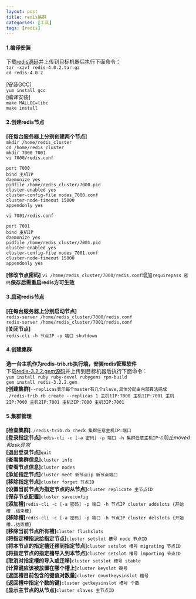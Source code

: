 ```yaml
---
layout: post
title: redis集群
categories: [工具]
tags: [redis]
---
```

#### 1.编译安装
下载[redis源码](http://download.redis.io/releases/)并上传到目标机器后执行下面命令：  
`tar -xzvf redis-4.0.2.tar.gz`  
`cd redis-4.0.2`  
<!-- more -->
[安装GCC]  
`yum install gcc`  
[编译安装]  
`make MALLOC=libc`  
`make install`  
#### 2.创建redis节点
**[在每台服务器上分别创建两个节点]**  
`mkdir /home/redis_cluster`  
`cd /home/redis_cluster`  
`mkdir 7000 7001`  
`vi 7000/redis.conf`  
```
port 7000
bind 主机IP
daemonize yes
pidfile /home/redis_cluster/7000.pid
cluster-enabled yes
cluster-config-file nodes_7000.conf
cluster-node-timeout 15000
appendonly yes
```
`vi 7001/redis.conf`  
```
port 7001
bind 主机IP
daemonize yes
pidfile /home/redis_cluster/7001.pid
cluster-enabled yes
cluster-config-file nodes_7001.conf
cluster-node-timeout 15000
appendonly yes
```
**[修改节点密码]**
`vi /home/redis_cluster/7000/redis.conf`增加`requirepass 密码`**保存后需重启redis方可生效**  
#### 3.启动redis节点
**[在每台服务器上分别启动节点]**  
`redis-server /home/redis_cluster/7000/redis.conf`  
`redis-server /home/redis_cluster/7001/redis.conf`  
**[关闭节点]**  
`redis-cli -h 节点IP -p 端口 shutdown`  
#### 4.创建集群
**选一台主机作为redis-trib.rb执行端，安装redis管理软件**  
下载[redis-3.2.2.gem源码](https://rubygems.org/gems/redis/versions/3.2.2)并上传到目标机器后执行下面命令：  
`yum install ruby ruby-devel rubygems rpm-build`  
`gem install redis-3.2.2.gem`  
**[创建集群]**`--replicas表示每个master有几个slave,具体分配由内部算法完成`  
`./redis-trib.rb create --replicas 1 主机1IP:7000 主机1IP:7001 主机2IP:7000 主机2IP:7001 主机3IP:7000 主机3IP:7001`  
#### 5.集群管理
**[检查集群]**`./redis-trib.rb check 集群任意主机IP:端口`  
**[登录指定节点]**`redis-cli -c [-a 密码] -p 端口 -h 集群任意主机IP`*-c防止moved和ask异常*  
**[退出登录节点]**`quit`  
**[查看集群信息]**`cluster info`  
**[查看节点信息]**`cluster nodes`  
**[添加指定节点]**`cluster meet 新节点ip 新节点端口`  
**[移除指定节点]**`cluster forget 节点ID`  
**[设置当前节点为指定节点的从节点]**`cluster replicate 主节点ID`  
**[保存节点配置]**`cluster saveconfig`  
**[添加槽]**`redis-cli -c [-a 密码] -p 端口 -h 节点IP cluster addslots {开始槽..结束槽}`  
**[移除槽]**`redis-cli -c [-a 密码] -p 端口 -h 节点IP cluster delslots {开始槽..结束槽}`  
**[移除当前节点所有槽]**`cluster flushslots`  
**[将指定槽指派给指定节点]**`cluster setslot 槽号 node 节点ID`  
**[将本节点的指定槽迁移到指定节点]**`cluster setslot 槽号 migrating 节点ID`  
**[将指定节点的指定槽导入到本节点]**`cluster setslot 槽号 importing 节点ID`  
**[取消对指定槽的导入或迁移]**`cluster setslot 槽号 stable`  
**[计算键应该被放置在哪个槽上]**`cluster keyslot 键号`  
**[返回槽目前包含的键值对数量]**`cluster countkeysinslot 槽号`  
**[返回槽中指定个数的键]**`cluster getkeysinslot 槽号 个数`  
**[显示主节点的从节点]**`cluster slaves 主节点ID`  
